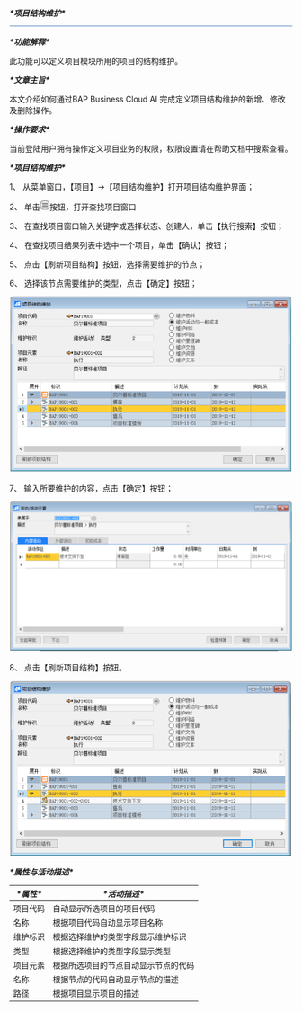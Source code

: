 ***\*项目结构维护\****
![img](zsk_xm/common/headLine.png) 

***\*功能解释\****

此功能可以定义项目模块所用的项目的结构维护。

***\*文章主旨\****

本文介绍如何通过BAP Business Cloud AI 完成定义项目结构维护的新增、修改及删除操作。

***\*操作要求\****

当前登陆用户拥有操作定义项目业务的权限，权限设置请在帮助文档中搜索查看。

***\*项目结构维护\****

1、 从菜单窗口，【项目】->【项目结构维护】打开项目结构维护界面；

2、 单击![img](zsk_xm/查找.png)按钮，打开查找项目窗口

3、 在查找项目窗口输入关键字或选择状态、创建人，单击【执行搜索】按钮；

4、 在查找项目结果列表中选中一个项目，单击【确认】按钮；

5、 点击【刷新项目结构】按钮，选择需要维护的节点；

6、 选择该节点需要维护的类型，点击【确定】按钮；

![img](zsk_xm/项目结构维护1.png)

7、 输入所要维护的内容，点击【确定】按钮；

![img](zsk_xm/项目结构维护2.png)

8、 点击【刷新项目结构】按钮。

![img](zsk_xm/项目结构维护3.png)

***\*属性与活动描述\****

| ***\*属性\**** | ***\*活动描述\****                   |
| -------------- | ------------------------------------ |
| 项目代码       | 自动显示所选项目的项目代码           |
| 名称           | 根据项目代码自动显示项目名称         |
| 维护标识       | 根据选择维护的类型字段显示维护标识   |
| 类型           | 根据选择维护的类型字段显示类型       |
| 项目元素       | 根据所选项目的节点自动显示节点的代码 |
| 名称           | 根据节点的代码自动显示节点的描述     |
| 路径           | 根据项目显示项目的描述               |

 
